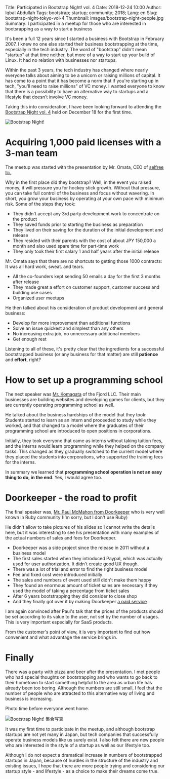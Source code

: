 Title: Participated in Bootstrap Night! vol. 4 
Date: 2018-12-24 10:00
Author: Iqbal Abdullah
Tags: bootstrap; startup; community; 2018;
Lang: en
Slug: bootstrap-night-tokyo-vol-4
Thumbnail: images/bootstrap-night-people.jpg
Summary: I participated in a meetup for those who are interested in bootsrapping as a way to start a business

It's been a full 12 years since I started a business with Bootstrap in February 2007.
I knew no one else started their business bootstrapping at the time, especially in the tech industry.
The word of "bootstrap" didn't mean "startup" at that time neither, but more of
a way to start up your build of Linux. It had no relation with businesses nor startups.

Within the past 3 years, the tech industry has changed where nearly everyone
talks about aiming to be a unicorn or raising millions of capital. It has come
to a point that it has become a norm that if you're starting up in tech, "you'll
need to raise millions" of VC money. I wanted everyone to know that there is a
possibility to have an alternative way to startups and a lifestyle that doesn't
involve VC money.

Taking this into consideration, I have been looking forward to attending the [Bootstrap Night vol. 4](https://selfree.connpass.com/event/109628/) held on December 18 for the first time.

![Bootstrap Night!]({filename}/images/bootstrap-night-20181222.jpg)

# Acquiring 1,000 paid licenses with a 3-man team

The meetup was started with the presentation by Mr. Omata, CEO of [selfree llc.](https://www.selfree.co.jp/about).

Why in the first place did they bootstrap? Well, in the event you raised money,
it will pressure you for hockey stick growth. Without that pressure, you can take
full control of the business and focus without wavering.
In short, you grow your business by operating at your own pace with minimum risk.
Some of the steps they took:

- They didn't accept any 3rd party development work to concentrate on the product
- They saved funds prior to starting the business as preparation
- They lived on their saving for the duration of the initial development and release
- They resided with their parents with the cost of about JPY 150,000 a month and also used spare time for part-time work
- They only took their first salary 1 and half years after the initial release

Mr. Omata says that there are no shortcuts to getting those 1000 contracts: It
was all hard work, sweat. and tears.

- All the co-founders kept sending 50 emails a day for the first 3 months after release
- They made great a effort on customer support, customer success and building use cases
- Organized user meetups

He then talked about his consideration of product development and general business:

- Develop for more improvement than additional functions
- Solve an issue quickest and simplest than any others
- No increasing extra job, no unnecessary additional members
- Get enough rest

Listening to all of these, it's pretty clear that the ingredients for a successful bootstrapped business
(or any business for that matter) are still **patience** and **effort**, right?

# How to set up a programming school

The next speaker was [Mr. Komagata](http://docs.komagata.org/5583) of the Fjord
LLC.
Their main businesses are building websites and developing games for clients, but they are currently
operating programming school as well. 

He talked about the business hardships of the model that they took: Students
started to learn as an intern and proceeded to study while they worked, and that changed
to a model where the graduates of their programming school are introduced to
open positions in corporations.

Initially, they took everyone that came as interns without taking tuition fees, and the
interns would learn programming while they helped on the company tasks. This changed as they
gradually switched to the current model where they placed the students into corporations, who 
supported the training fees for the interns.

In summary we learned that **programming school operation is not an easy thing to do, in the end**.
Yes, I would agree too.

# Doorkeeper - the road to profit

The final speaker was, [Mr. Paul McMahon from Doorkeeper](https://twitter.com/pwim?lang=en)
who is very well known in Ruby community (I'm sorry, but I don't use Ruby)

He didn't allow to take pictures of his slides so I cannot write the details here,
but it was interesting to see his presentation with many examples of the actual
numbers of sales and fees for Doorkeeper.

- Doorkeeper was a side project since the release in 2011 without a business model
- The first sales started when they introduced Paypal, which was actually used for user authorization.
  It didn't create good UX though.
- There was a lot of trial and error to find the right business model
- Fee and fixed cost were introduced initially
- The sales and numbers of event used still didn't make them happy
- They found an enormous amount of ticket sales are necessary if they
  used the model of taking a percentage from ticket sales
- After 6 years bootstrapping they did consider to close shop
- And they finally got over it by making Doorkeeper
  [a paid service](https://www.doorkeeper.jp/news/2016/7/25/change-in-pricing)

I am again convinced after Paul's talk that the prices of the products should be set
according to its value to the user, not set by the number of usages. This is very
important especially for SaaS products.

From the customer's point of view, it is very important to find out how convenient and
what advantage the service brings in.

# Finally

There was a party with pizza and beer after the presentation.
I met people who had special thoughts on bootstrapping and
who wants to go back to their hometown to start something helpful
to the area as urban life has already been too boring.
Although the numbers are still small, I feel that the number of people who are
attracted to this alternative way of living and business is increasing.

Photo time before everyone went home.

![Bootstrap Night! 集合写真]({filename}/images/bootstrap-night-people.jpg)

It was my first time to participate in the meetup, and although
bootstrap startups are not yet many in Japan, but tech companies that successfully operate business
models like us surely exist.
I also felt there are new people who are interested in the style of a startup as well as our lifestyle too.

Although I do not expect a dramatical increase in numbers of bootstrapped startups in Japan, because of
hurdles in the structure of the industry and existing issues, I hope that there are more people
trying and considering our startup style - and lifestyle - as a choice to make their dreams come true.
